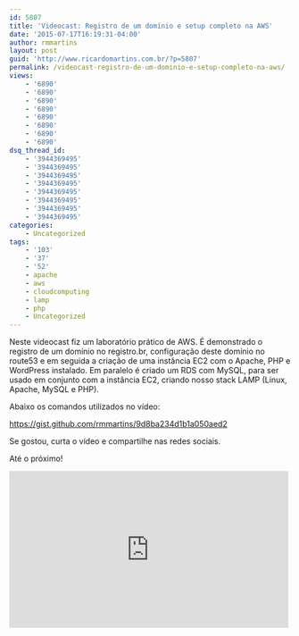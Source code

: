 ```yaml
---
id: 5807
title: 'Videocast: Registro de um domínio e setup completo na AWS'
date: '2015-07-17T16:19:31-04:00'
author: rmmartins
layout: post
guid: 'http://www.ricardomartins.com.br/?p=5807'
permalink: /videocast-registro-de-um-dominio-e-setup-completo-na-aws/
views:
    - '6890'
    - '6890'
    - '6890'
    - '6890'
    - '6890'
    - '6890'
    - '6890'
    - '6890'
dsq_thread_id:
    - '3944369495'
    - '3944369495'
    - '3944369495'
    - '3944369495'
    - '3944369495'
    - '3944369495'
    - '3944369495'
    - '3944369495'
categories:
    - Uncategorized
tags:
    - '103'
    - '37'
    - '52'
    - apache
    - aws
    - cloudcomputing
    - lamp
    - php
    - Uncategorized
---
```


Neste videocast fiz um laboratório prático de AWS. É demonstrado o registro de um domínio no registro.br, configuração deste domínio no route53 e em seguida a criação de uma instância EC2 com o Apache, PHP e WordPress instalado. Em paralelo é criado um RDS com MySQL, para ser usado em conjunto com a instância EC2, criando nosso stack LAMP (Linux, Apache, MySQL e PHP).

Abaixo os comandos utilizados no vídeo:

https://gist.github.com/rmmartins/9d8ba234d1b1a050aed2

Se gostou, curta o vídeo e compartilhe nas redes sociais.

Até o próximo!

<iframe allowfullscreen="" frameborder="0" height="281" loading="lazy" src="https://www.youtube.com/embed/mVnt_-YOoPE?feature=oembed" width="500"></iframe>